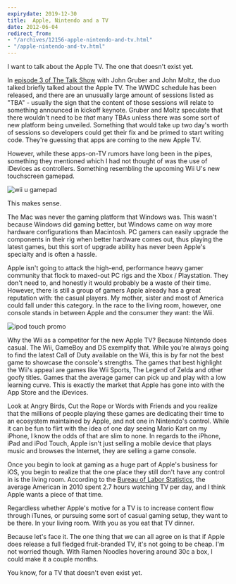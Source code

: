 ```yaml
---
expirydate: 2019-12-30
title:  Apple, Nintendo and a TV
date: 2012-06-04
redirect_from:
- "/archives/12156-apple-nintendo-and-tv.html"
- "/apple-nintendo-and-tv.html"
---
```



I want to talk about the Apple TV. The one that doesn't exist yet.

In [episode 3 of The Talk Show](http://muleradio.net/thetalkshow/3/) with John Gruber and John Moltz, the duo talked briefly talked about the Apple TV. The WWDC schedule has been released, and there are an unusually large amount of sessions listed as "TBA" - usually the sign that the content of those sessions will relate to something announced in kickoff keynote. Gruber and Moltz speculate that there wouldn't need to be _that_ many TBAs unless there was some sort of new platform being unveiled. Something that would take up two day's worth of sessions so developers could get their fix and be primed to start writing code. They're guessing that apps are coming to the new Apple TV.

However, while these apps-on-TV rumors have long been in the pipes, something they mentioned which I had not thought of was the use of iDevices as controllers. Something resembling the upcoming Wii U's new touchscreen gamepad.

![wii u gamepad](https://dl.dropbox.com/u/418570/logicalstate/wii-u-gamepad.jpg)

This makes sense.

The Mac was never the gaming platform that Windows was. This wasn't because Windows did gaming better, but Windows came on way more hardware configurations than Macintosh. PC gamers can easily upgrade the components in their rig when better hardware comes out, thus playing the latest games, but this sort of upgrade ability has never been Apple's specialty and is often a hassle.

Apple isn't going to attack the high-end, performance heavy gamer community that flock to maxed-out PC rigs and the Xbox / Playstation. They don't need to, and honestly it would probably be a waste of their time. However, there is still a group of gamers Apple already has a great reputation with: the casual players. My mother, sister and most of America could fall under this category. In the race to the living room, however, one console stands in between Apple and the consumer they want: the Wii.

![ipod touch promo](https://dl.dropbox.com/u/418570/logicalstate/ipod-touch-promo.jpg)

Why the Wii as a competitor for the new Apple TV? Because Nintendo does casual. The Wii, GameBoy and DS exemplify that. While you're always going to find the latest Call of Duty available on the Wii, this is by far not the best game to showcase the console's strengths. The games that best highlight the Wii's appeal are games like Wii Sports, The Legend of Zelda and other goofy titles. Games that the average gamer can pick up and play with a low learning curve. This is exactly the market that Apple has gone into with the App Store and the iDevices.

Look at Angry Birds, Cut the Rope or Words with Friends and you realize that the millions of people playing these games are dedicating their time to an ecosystem maintained by Apple, and not one in Nintendo's control. While it can be fun to flirt with the idea of one day seeing Mario Kart on my iPhone, I know the odds of that are slim to none. In regards to the iPhone, iPad and iPod Touch, Apple isn't just selling a mobile device that plays music and browses the Internet, they are selling a game console.

Once you begin to look at gaming as a huge part of Apple's business for iOS, you begin to realize that the one place they still don't have any control in is the living room. According to the [Bureau of Labor Statistics](http://www.bls.gov/news.release/atus.nr0.htm), the average American in 2010 spent 2.7 hours watching TV per day, and I think Apple wants a piece of that time.

Regardless whether Apple's motive for a TV is to increase content flow through iTunes, or pursuing some sort of casual gaming setup, they want to be there. In your living room. With you as you eat that TV dinner.

Because let's face it. The one thing that we can all agree on is that if Apple does release a full fledged fruit-branded TV, it's not going to be cheap. I'm not worried though. With Ramen Noodles hovering around 30c a box, I could make it a couple months.

You know, for a TV that doesn't even exist yet.
